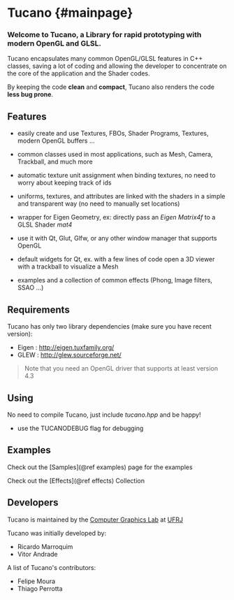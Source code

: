 Tucano                         {#mainpage}
======

### Welcome to Tucano, a Library for rapid prototyping with modern OpenGL and GLSL.

Tucano encapsulates many common OpenGL/GLSL features in C++ classes, saving a lot of coding and allowing the developer to concentrate on the core of the application and the Shader codes.

By keeping the code **clean** and **compact**, Tucano also renders the code **less bug prone**.

## Features

* easily create and use Textures, FBOs, Shader Programs, Textures, modern OpenGL buffers ...

* common classes used in most applications, such as Mesh, Camera, Trackball, and much more

* automatic texture unit assignment when binding textures, no need to worry about keeping track of ids

* uniforms, textures, and attributes are linked with the shaders in a simple and transparent way (no need to manually set locations)

* wrapper for Eigen Geometry, ex: directly pass an *Eigen Matrix4f* to a GLSL Shader *mat4*

* use it with Qt, Glut, Glfw, or any other window manager that supports OpenGL

* default widgets for Qt, ex. with a few lines of code open a 3D viewer with a trackball to visualize a Mesh

* examples and a collection of common effects (Phong, Image filters, SSAO ...)

## Requirements

Tucano has only two library dependencies (make sure you have recent version):

* Eigen : http://eigen.tuxfamily.org/
* GLEW : http://glew.sourceforge.net/
  
> Note that you need an OpenGL driver that supports at least version 4.3

## Using

No need to compile Tucano, just include *tucano.hpp* and be happy!

* use the TUCANODEBUG flag for debugging

## Examples

Check out the [Samples](@ref examples) page for the examples

Check out the [Effects](@ref effects) Collection

## Developers

Tucano is maintained by the [Computer Graphics Lab](http://www.lcg.ufrj.br) at [UFRJ](http://www.ufrj.br)

Tucano was initially developed by:

- Ricardo Marroquim
- Vitor Andrade

A list of Tucano's contributors:

- Felipe Moura
- Thiago Perrotta